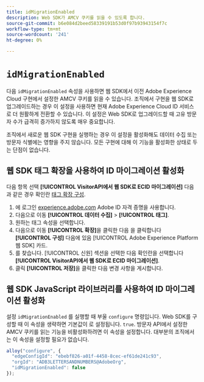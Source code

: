 ```yaml
---
title: idMigrationEnabled
description: Web SDK가 AMCV 쿠키를 읽을 수 있도록 합니다.
source-git-commit: b6e084d2beed58339191b53d0f97b93943154f7c
workflow-type: tm+mt
source-wordcount: '241'
ht-degree: 0%

---
```


# `idMigrationEnabled`

다음 `idMigrationEnabled` 속성을 사용하면 웹 SDK에서 이전 Adobe Experience Cloud 구현에서 설정한 AMCV 쿠키를 읽을 수 있습니다. 조직에서 구현을 웹 SDK로 업그레이드하는 경우 이 설정을 사용하면 현재 Adobe Experience Cloud ID 서비스로 더 원활하게 전환할 수 있습니다. 이 설정은 Web SDK로 업그레이드할 때 고유 방문자 수가 급격히 증가하지 않도록 매우 중요합니다.

조직에서 새로운 웹 SDK 구현을 실행하는 경우 이 설정을 활성화해도 데이터 수집 또는 방문자 식별에는 영향을 주지 않습니다. 모든 구현에 대해 이 기능을 활성화한 상태로 두는 단점이 없습니다.

## 웹 SDK 태그 확장을 사용하여 ID 마이그레이션 활성화

다음 항목 선택 **[!UICONTROL VisitorAPI에서 웹 SDK로 ECID 마이그레이션]** 다음과 같은 경우 확인란 [태그 확장 구성](/help/tags/extensions/client/web-sdk/web-sdk-extension-configuration.md).

1. 에 로그인 [experience.adobe.com](https://experience.adobe.com) Adobe ID 자격 증명을 사용합니다.
1. 다음으로 이동 **[!UICONTROL 데이터 수집]** > **[!UICONTROL 태그]**.
1. 원하는 태그 속성을 선택합니다.
1. 다음으로 이동 **[!UICONTROL 확장]**&#x200B;을 클릭한 다음 을 클릭합니다 **[!UICONTROL 구성]** 다음에 있음 [!UICONTROL Adobe Experience Platform 웹 SDK] 카드.
1. 를 찾습니다. [!UICONTROL 신원] 섹션을 선택한 다음 확인란을 선택합니다 **[!UICONTROL VisitorAPI에서 웹 SDK로 ECID 마이그레이션]**.
1. 클릭 **[!UICONTROL 저장]**&#x200B;을 클릭한 다음 변경 사항을 게시합니다.

## 웹 SDK JavaScript 라이브러리를 사용하여 ID 마이그레이션 활성화

설정 `idMigrationEnabled` 를 실행할 때 부울 `configure` 명령입니다. Web SDK를 구성할 때 이 속성을 생략하면 기본값이 로 설정됩니다. `true`. 방문자 API에서 설정한 AMCV 쿠키를 읽는 기능을 비활성화하려면 이 속성을 설정합니다. 대부분의 조직에서는 이 속성을 설정할 필요가 없습니다.

```js
alloy("configure", {
  "edgeConfigId": "ebebf826-a01f-4458-8cec-ef61de241c93",
  "orgId": "ADB3LETTERSANDNUMBERS@AdobeOrg",
  "idMigrationEnabled": false
});
```

